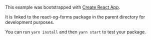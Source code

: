 This example was bootstrapped with [Create React App](https://github.com/facebook/create-react-app).

It is linked to the react-og-forms package in the parent directory for development purposes.

You can run `yarn install` and then `yarn start` to test your package.
